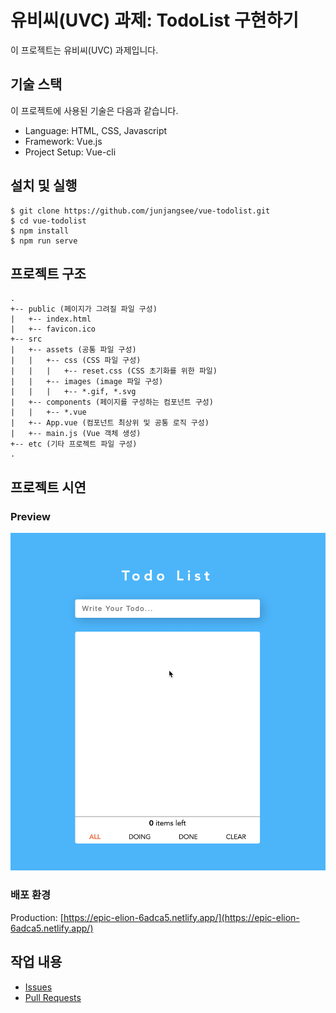 # 유비씨(UVC) 과제: TodoList 구현하기

이 프로젝트는 유비씨(UVC) 과제입니다.

## 기술 스택

이 프로젝트에 사용된 기술은 다음과 같습니다.

- Language: HTML, CSS, Javascript
- Framework: Vue.js
- Project Setup: Vue-cli

## 설치 및 실행

```text
$ git clone https://github.com/junjangsee/vue-todolist.git
$ cd vue-todolist
$ npm install
$ npm run serve
```

## 프로젝트 구조

```text
.
+-- public (페이지가 그려질 파일 구성)
|   +-- index.html
|   +-- favicon.ico
+-- src
|   +-- assets (공통 파일 구성)
|   |   +-- css (CSS 파일 구성)
|   |   |   +-- reset.css (CSS 초기화를 위한 파일)
|   |   +-- images (image 파일 구성)
|   |   |   +-- *.gif, *.svg
|   +-- components (페이지를 구성하는 컴포넌트 구성)
|   |   +-- *.vue
|   +-- App.vue (컴포넌트 최상위 및 공통 로직 구성)
|   +-- main.js (Vue 객체 생성)
+-- etc (기타 프로젝트 파일 구성)
.
```

## 프로젝트 시연

### Preview

![preview](./src/assets/images/preview.gif)

### 배포 환경

Production: [https://epic-elion-6adca5.netlify.app/](https://epic-elion-6adca5.netlify.app/)

## 작업 내용

- [Issues](https://github.com/junjangsee/vue-todolist/issues?q=is%3Aissue+is%3Aclosed)
- [Pull Requests](https://github.com/junjangsee/vue-todolist/pulls?q=is%3Apr+is%3Aclosed)
